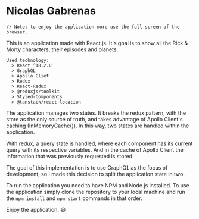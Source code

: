 # Nicolas Gabrenas 
```
// Note: to enjoy the application more use the full screen of the browser.
```
This is an application made with React.js. It's goal is to show all the Rick & Morty characters, their episodes and planets.
```
Used technology:
  > React ^18.2.0
  > GraphQL
  > Apollo Cliet
  > Redux 
  > React-Redux
  > @reduxjs/toolkit
  > Styled-Components
  > @tanstack/react-location
```

 The application manages two states. It breaks the redux pattern, with the store as the only source of truth, and takes advantage of Apollo Client's caching (InMemoryCache()). In this way, two states are handled within the application.

With redux, a query state is handled, where each component has its current query with its respective variables. And in the cache of Apollo Client the information that was previously requested is stored.

The goal of this implementation is to use GraphQL as the focus of development, so I made this decision to split the application state in two.
  
  
To run the application you need to have NPM and Node.js installed.
To use the application simply clone the repository to your local machine and run the `npm install` and `npm start` commands in that order.

Enjoy the application. 😃
